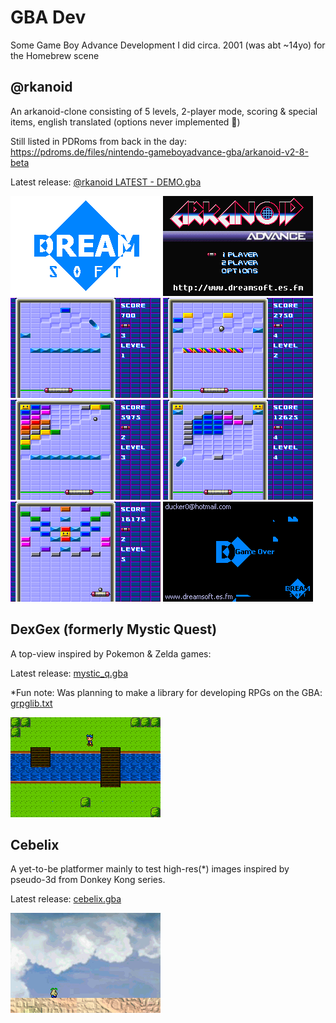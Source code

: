 # GBA Dev

Some Game Boy Advance Development I did circa. 2001 (was abt ~14yo) for the Homebrew scene

## @rkanoid

An arkanoid-clone consisting of 5 levels, 2-player mode, scoring & special items, english translated (options never implemented 🙈)

Still listed in PDRoms from back in the day: https://pdroms.de/files/nintendo-gameboyadvance-gba/arkanoid-v2-8-beta

Latest release: [@rkanoid LATEST - DEMO.gba](https://github.com/benoror/gbadev/blob/master/ROMS/@rkanoid%20LATEST%20-%20DEMO.gba?raw=true)

![](/public/%40rkanoid%20LATEST%20-%20DEMO-0.png) ![](/public/%40rkanoid%20LATEST%20-%20DEMO-1.png) ![](/public/%40rkanoid%20LATEST%20-%20DEMO-7.png)  ![](/public/%40rkanoid%20LATEST%20-%20DEMO-2.png) ![](/public/%40rkanoid%20LATEST%20-%20DEMO-3.png) ![](/public/%40rkanoid%20LATEST%20-%20DEMO-5.png) ![](/public/%40rkanoid%20LATEST%20-%20DEMO-8.png) ![](/public/%40rkanoid%20LATEST%20-%20DEMO-6.png) 

## DexGex (formerly Mystic Quest)

A top-view inspired by Pokemon & Zelda games:

Latest release: [mystic_q.gba](https://github.com/benoror/gbadev/blob/master/ROMS/mystic_q.gba?raw=true)

\*Fun note: Was planning to make a library for developing RPGs on the GBA: [grpglib.txt](https://github.com/benoror/gbadev/blob/master/dreamsoft.es.fm/grpglib.txt)

![](/public/dexgex.gif)

## Cebelix

A yet-to-be platformer mainly to test high-res(\*) images inspired by pseudo-3d from Donkey Kong series.

Latest release: [cebelix.gba](https://github.com/benoror/gbadev/blob/master/ROMS/cebelix.gba?raw=true)

![](/public/cebelix.gif)
